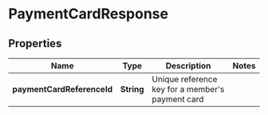 

# PaymentCardResponse

## Properties

Name | Type | Description | Notes
------------ | ------------- | ------------- | -------------
**paymentCardReferenceId** | **String** | Unique reference key for a member&#39;s payment card | 




